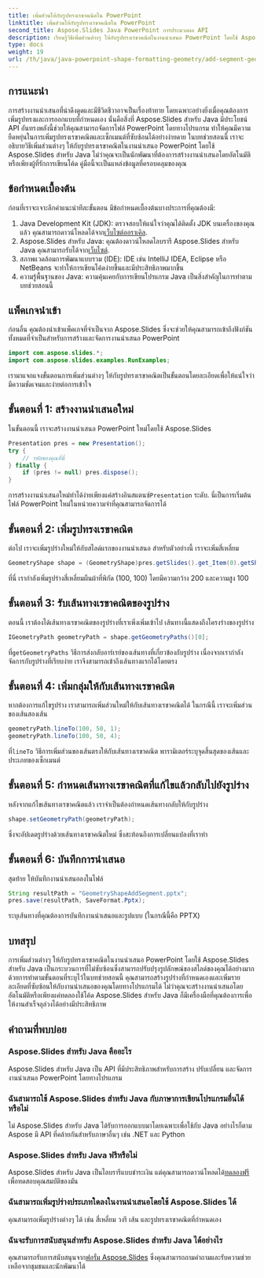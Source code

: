```yaml
---
title: เพิ่มส่วนให้กับรูปทรงเรขาคณิตใน PowerPoint
linktitle: เพิ่มส่วนให้กับรูปทรงเรขาคณิตใน PowerPoint
second_title: Aspose.Slides Java PowerPoint การประมวลผล API
description: เรียนรู้วิธีเพิ่มส่วนต่างๆ ให้กับรูปทรงเรขาคณิตในงานนำเสนอ PowerPoint โดยใช้ Aspose.Slides สำหรับ Java พร้อมคำแนะนำโดยละเอียดทีละขั้นตอนนี้
type: docs
weight: 19
url: /th/java/java-powerpoint-shape-formatting-geometry/add-segment-geometry-shape-powerpoint/
---
```

## การแนะนำ
การสร้างงานนำเสนอที่น่าดึงดูดและมีชีวิตชีวาอาจเป็นเรื่องท้าทาย โดยเฉพาะอย่างยิ่งเมื่อคุณต้องการเพิ่มรูปทรงและการออกแบบที่กำหนดเอง นั่นคือสิ่งที่ Aspose.Slides สำหรับ Java มีประโยชน์ API อันทรงพลังนี้ช่วยให้คุณสามารถจัดการไฟล์ PowerPoint โดยทางโปรแกรม ทำให้คุณมีความยืดหยุ่นในการเพิ่มรูปทรงเรขาคณิตและเซ็กเมนต์ที่ซับซ้อนได้อย่างง่ายดาย ในบทช่วยสอนนี้ เราจะอธิบายวิธีเพิ่มส่วนต่างๆ ให้กับรูปทรงเรขาคณิตในงานนำเสนอ PowerPoint โดยใช้ Aspose.Slides สำหรับ Java ไม่ว่าคุณจะเป็นนักพัฒนาที่ต้องการสร้างงานนำเสนอโดยอัตโนมัติหรือเพียงผู้ที่รักการเขียนโค้ด คู่มือนี้จะเป็นแหล่งข้อมูลที่ครอบคลุมของคุณ
## ข้อกำหนดเบื้องต้น
ก่อนที่เราจะเจาะลึกคำแนะนำทีละขั้นตอน มีข้อกำหนดเบื้องต้นบางประการที่คุณต้องมี:
1.  Java Development Kit (JDK): ตรวจสอบให้แน่ใจว่าคุณได้ติดตั้ง JDK บนเครื่องของคุณแล้ว คุณสามารถดาวน์โหลดได้จาก[เว็บไซต์ออราเคิล](https://www.oracle.com/java/technologies/javase-downloads.html).
2.  Aspose.Slides สำหรับ Java: คุณต้องดาวน์โหลดไลบรารี Aspose.Slides สำหรับ Java คุณสามารถรับได้จาก[เว็บไซต์](https://releases.aspose.com/slides/java/).
3. สภาพแวดล้อมการพัฒนาแบบรวม (IDE): IDE เช่น IntelliJ IDEA, Eclipse หรือ NetBeans จะทำให้การเขียนโค้ดง่ายขึ้นและมีประสิทธิภาพมากขึ้น
4. ความรู้พื้นฐานของ Java: ความคุ้นเคยกับการเขียนโปรแกรม Java เป็นสิ่งสำคัญในการทำตามบทช่วยสอนนี้
## แพ็คเกจนำเข้า
ก่อนอื่น คุณต้องนำเข้าแพ็คเกจที่จำเป็นจาก Aspose.Slides ซึ่งจะช่วยให้คุณสามารถเข้าถึงฟังก์ชันทั้งหมดที่จำเป็นสำหรับการสร้างและจัดการงานนำเสนอ PowerPoint
```java
import com.aspose.slides.*;
import com.aspose.slides.examples.RunExamples;
```
เรามาแจกแจงขั้นตอนการเพิ่มส่วนต่างๆ ให้กับรูปทรงเรขาคณิตเป็นขั้นตอนโดยละเอียดเพื่อให้แน่ใจว่ามีความชัดเจนและง่ายต่อการเข้าใจ
## ขั้นตอนที่ 1: สร้างงานนำเสนอใหม่
ในขั้นตอนนี้ เราจะสร้างงานนำเสนอ PowerPoint ใหม่โดยใช้ Aspose.Slides
```java
Presentation pres = new Presentation();
try {
    // รหัสของคุณที่นี่
} finally {
    if (pres != null) pres.dispose();
}
```
 การสร้างงานนำเสนอใหม่ทำได้ง่ายเพียงแค่สร้างอินสแตนซ์`Presentation` ระดับ. นี่เป็นการเริ่มต้นไฟล์ PowerPoint ใหม่ในหน่วยความจำที่คุณสามารถจัดการได้
## ขั้นตอนที่ 2: เพิ่มรูปทรงเรขาคณิต
ต่อไป เราจะเพิ่มรูปร่างใหม่ให้กับสไลด์แรกของงานนำเสนอ สำหรับตัวอย่างนี้ เราจะเพิ่มสี่เหลี่ยม
```java
GeometryShape shape = (GeometryShape)pres.getSlides().get_Item(0).getShapes().addAutoShape(ShapeType.Rectangle, 100, 100, 200, 100);
```
ที่นี่ เรากำลังเพิ่มรูปร่างสี่เหลี่ยมผืนผ้าที่พิกัด (100, 100) โดยมีความกว้าง 200 และความสูง 100
## ขั้นตอนที่ 3: รับเส้นทางเรขาคณิตของรูปร่าง
ตอนนี้ เราต้องได้เส้นทางเรขาคณิตของรูปร่างที่เราเพิ่งเพิ่มเข้าไป เส้นทางนี้แสดงถึงโครงร่างของรูปร่าง
```java
IGeometryPath geometryPath = shape.getGeometryPaths()[0];
```
 ที่`getGeometryPaths` วิธีการส่งกลับอาร์เรย์ของเส้นทางที่เกี่ยวข้องกับรูปร่าง เนื่องจากเรากำลังจัดการกับรูปร่างที่เรียบง่าย เราจึงสามารถเข้าถึงเส้นทางแรกได้โดยตรง
## ขั้นตอนที่ 4: เพิ่มกลุ่มให้กับเส้นทางเรขาคณิต
หากต้องการแก้ไขรูปร่าง เราสามารถเพิ่มส่วนใหม่ให้กับเส้นทางเรขาคณิตได้ ในกรณีนี้ เราจะเพิ่มส่วนของเส้นสองเส้น
```java
geometryPath.lineTo(100, 50, 1);
geometryPath.lineTo(100, 50, 4);
```
 ที่`lineTo` วิธีการเพิ่มส่วนของเส้นตรงให้กับเส้นทางเรขาคณิต พารามิเตอร์ระบุจุดสิ้นสุดของเส้นและประเภทของเซ็กเมนต์
## ขั้นตอนที่ 5: กำหนดเส้นทางเรขาคณิตที่แก้ไขแล้วกลับไปยังรูปร่าง
หลังจากแก้ไขเส้นทางเรขาคณิตแล้ว เราจำเป็นต้องกำหนดเส้นทางกลับให้กับรูปร่าง
```java
shape.setGeometryPath(geometryPath);
```
ซึ่งจะอัปเดตรูปร่างด้วยเส้นทางเรขาคณิตใหม่ ซึ่งสะท้อนถึงการเปลี่ยนแปลงที่เราทำ
## ขั้นตอนที่ 6: บันทึกการนำเสนอ
สุดท้าย ให้บันทึกงานนำเสนอลงในไฟล์
```java
String resultPath = "GeometryShapeAddSegment.pptx";
pres.save(resultPath, SaveFormat.Pptx);
```
ระบุเส้นทางที่คุณต้องการบันทึกงานนำเสนอและรูปแบบ (ในกรณีนี้คือ PPTX)
## บทสรุป
การเพิ่มส่วนต่างๆ ให้กับรูปทรงเรขาคณิตในงานนำเสนอ PowerPoint โดยใช้ Aspose.Slides สำหรับ Java เป็นกระบวนการที่ไม่ซับซ้อนซึ่งสามารถปรับปรุงรูปลักษณ์ของสไลด์ของคุณได้อย่างมาก ด้วยการทำตามขั้นตอนที่ระบุไว้ในบทช่วยสอนนี้ คุณสามารถสร้างรูปร่างที่กำหนดเองและเพิ่มรายละเอียดที่ซับซ้อนให้กับงานนำเสนอของคุณโดยทางโปรแกรมได้ ไม่ว่าคุณจะสร้างงานนำเสนอโดยอัตโนมัติหรือเพียงแค่ทดลองใช้โค้ด Aspose.Slides สำหรับ Java ก็มีเครื่องมือที่คุณต้องการเพื่อให้งานสำเร็จลุล่วงได้อย่างมีประสิทธิภาพ
## คำถามที่พบบ่อย
### Aspose.Slides สำหรับ Java คืออะไร
Aspose.Slides สำหรับ Java เป็น API ที่มีประสิทธิภาพสำหรับการสร้าง ปรับเปลี่ยน และจัดการงานนำเสนอ PowerPoint โดยทางโปรแกรม
### ฉันสามารถใช้ Aspose.Slides สำหรับ Java กับภาษาการเขียนโปรแกรมอื่นได้หรือไม่
ไม่ Aspose.Slides สำหรับ Java ได้รับการออกแบบมาโดยเฉพาะเพื่อใช้กับ Java อย่างไรก็ตาม Aspose มี API ที่คล้ายกันสำหรับภาษาอื่นๆ เช่น .NET และ Python
### Aspose.Slides สำหรับ Java ฟรีหรือไม่
 Aspose.Slides สำหรับ Java เป็นไลบรารีแบบชำระเงิน แต่คุณสามารถดาวน์โหลดได้[ทดลองฟรี](https://releases.aspose.com/) เพื่อทดสอบคุณสมบัติของมัน
### ฉันสามารถเพิ่มรูปร่างประเภทใดลงในงานนำเสนอโดยใช้ Aspose.Slides ได้
คุณสามารถเพิ่มรูปร่างต่างๆ ได้ เช่น สี่เหลี่ยม วงรี เส้น และรูปทรงเรขาคณิตที่กำหนดเอง
### ฉันจะรับการสนับสนุนสำหรับ Aspose.Slides สำหรับ Java ได้อย่างไร
 คุณสามารถรับการสนับสนุนจาก[ฟอรั่ม Aspose.Slides](https://forum.aspose.com/c/slides/11) ซึ่งคุณสามารถถามคำถามและรับความช่วยเหลือจากชุมชนและนักพัฒนาได้